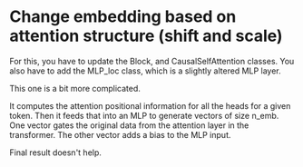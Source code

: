 # Change embedding based on attention structure (shift and scale)

For this, you have to update the Block, and CausalSelfAttention classes. 
You also have to add the MLP_loc class, which is a slightly altered MLP layer. 

This one is a bit more complicated.

It computes the attention positional information for all the heads for a given token.
Then it feeds that into an MLP to generate vectors of size n_emb.
One vector gates the original data from the attention layer in the transformer.
The other vector adds a bias to the MLP input. 

Final result doesn't help. 